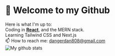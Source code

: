 # 👋 Welcome to my Github
Here is what I'm up to:<br />
Coding in **[React](https://reactjs.org/)**, and the MERN stack.<br />
Learning Tailwind CSS and Next.js <br />
📫 How to reach me: dangerdan808@gmail.com <br />
![My github stats](https://github-readme-stats.vercel.app/api?username=DangerDan88&show_icons=true&theme=solarized-dark)
